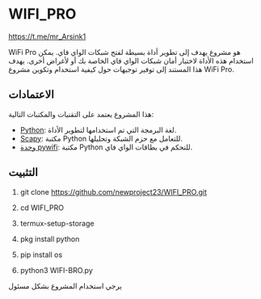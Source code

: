 # WIFI_PRO

https://t.me/mr_Arsink1


WiFi Pro هو مشروع يهدف إلى تطوير أداة بسيطة لفتح شبكات الواي فاي. يمكن استخدام هذه الأداة لاختبار أمان شبكات الواي فاي الخاصة بك أو لأغراض أخرى. يهدف هذا المستند إلى توفير توجيهات حول كيفية استخدام وتكوين مشروع WiFi Pro.

## الاعتمادات

هذا المشروع يعتمد على التقنيات والمكتبات التالية:
- [Python](https://www.python.org/): لغة البرمجة التي تم استخدامها لتطوير الأداة.
- [Scapy](https://scapy.net/): مكتبة Python للتعامل مع حزم الشبكة وتحليلها.
- [وحدة pywifi](https://pypi.org/project/pywifi/): مكتبة Python للتحكم في بطاقات الواي فاي.

## التثبيت

1. git clone https://github.com/newproject23/WIFI_PRO.git

2. cd WIFI_PRO

3. termux-setup-storage

4. pkg install python

5. pip install os

6. python3 WIFI-BRO.py

يرجي استخدام المشروع بشكل مسئول
